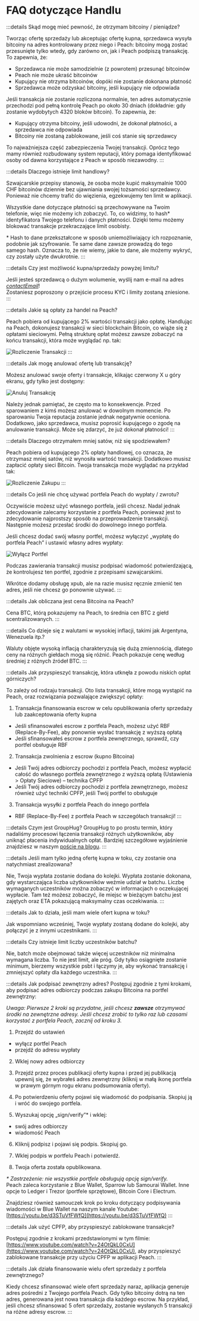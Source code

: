 # FAQ dotyczące Handlu

:::details Skąd mogę mieć pewność, że otrzymam bitcoiny / pieniądze?

Tworząc ofertę sprzedaży lub akceptując ofertę kupna, sprzedawca wysyła bitcoiny na adres kontrolowany przez niego i Peach: bitcoiny mogą zostać przesunięte tylko wtedy, gdy zarówno on, jak i Peach podpiszą transakcję. To zapewnia, że:

- Sprzedawca nie może samodzielnie (z powrotem) przesunąć bitcoinów  
- Peach nie może ukraść bitcoinów  
- Kupujący nie otrzyma bitcoinów, dopóki nie zostanie dokonana płatność  
- Sprzedawca może odzyskać bitcoiny, jeśli kupujący nie odpowiada  

Jeśli transakcja nie zostanie rozliczona normalnie, ten adres automatycznie przechodzi pod pełną kontrolę Peach po około 30 dniach (dokładnie: gdy zostanie wydobytych 4320 bloków bitcoin). To zapewnia, że:

- Kupujący otrzyma bitcoiny, jeśli udowodni, że dokonał płatności, a sprzedawca nie odpowiada  
- Bitcoiny nie zostaną zablokowane, jeśli coś stanie się sprzedawcy  

To najważniejsza część zabezpieczenia Twojej transakcji. Oprócz tego mamy również rozbudowany system reputacji, który pomaga identyfikować osoby od dawna korzystające z Peach w sposób niezawodny.
:::

:::details Dlaczego istnieje limit handlowy?

Szwajcarskie przepisy stanowią, że osoba może kupić maksymalnie 1000 CHF bitcoinów dziennie bez ujawniania swojej tożsamości sprzedawcy. Ponieważ nie chcemy trafić do więzienia, egzekwujemy ten limit w aplikacji.

Wszystkie dane dotyczące płatności są przechowywane na Twoim telefonie, więc nie możemy ich zobaczyć. To, co widzimy, to hash\* identyfikatora Twojego telefonu i danych płatności. Dzięki temu możemy blokować transakcje przekraczające limit osobisty.

\* Hash to dane przekształcone w sposób uniemożliwiający ich rozpoznanie, podobnie jak szyfrowanie. Te same dane zawsze prowadzą do tego samego hash. Oznacza to, że nie wiemy, jakie to dane, ale możemy wykryć, czy zostały użyte dwukrotnie.
:::

:::details Czy jest możliwość kupna/sprzedaży powyżej limitu?

Jeśli jesteś sprzedawcą o dużym wolumenie, wyślij nam e-mail na adres [$contactEmail$](mailto:$contactEmail$)!  
Zostaniesz poproszony o przejście procesu KYC i limity zostaną zniesione.
:::

:::details Jakie są opłaty za handel na Peach?

Peach pobiera od kupującego 2% wartości transakcji jako opłatę. Handlując na Peach, dokonujesz transakcji w sieci blockchain Bitcoin, co wiąże się z opłatami sieciowymi. Pełną strukturę opłat możesz zawsze zobaczyć na końcu transakcji, która może wyglądać np. tak:

![Rozliczenie Transakcji](/img/faq/trading/TradeBreakdowns.png)
:::

:::details Jak mogę anulować ofertę lub transakcję?

Możesz anulować swoje oferty i transakcje, klikając czerwony X u góry ekranu, gdy tylko jest dostępny:

![Anuluj Transakcję](/img/faq/trading/cancel.png)

Należy jednak pamiętać, że często ma to konsekwencje. Przed sparowaniem z kimś możesz anulować w dowolnym momencie. Po sparowaniu Twoja reputacja zostanie jednak negatywnie oceniona. Dodatkowo, jako sprzedawca, musisz poprosić kupującego o zgodę na anulowanie transakcji. Może się zdarzyć, że już dokonał płatności!
:::

:::details Dlaczego otrzymałem mniej satów, niż się spodziewałem?

Peach pobiera od kupującego 2% opłaty handlowej, co oznacza, że otrzymasz mniej satów, niż wynosiła wartość transakcji. Dodatkowo musisz zapłacić opłaty sieci Bitcoin. Twoja transakcja może wyglądać na przykład tak:

![Rozliczenie Zakupu](/img/faq/trading/TradeBreakdownBuy.png)
:::

:::details Co jeśli nie chcę używać portfela Peach do wypłaty / zwrotu?

Oczywiście możesz użyć własnego portfela, jeśli chcesz. Nadal jednak zdecydowanie zalecamy korzystanie z portfela Peach, ponieważ jest to zdecydowanie najprostszy sposób na przeprowadzenie transakcji. Następnie możesz przesłać środki do dowolnego innego portfela.

Jeśli chcesz dodać swój własny portfel, możesz wyłączyć „wypłatę do portfela Peach” i ustawić własny adres wypłaty:

![Wyłącz Portfel](/img/faq/trading/disablewallet.png)

Podczas zawierania transakcji musisz podpisać wiadomość potwierdzającą, że kontrolujesz ten portfel, zgodnie z przepisami szwajcarskimi.

Wkrótce dodamy obsługę xpub, ale na razie musisz ręcznie zmienić ten adres, jeśli nie chcesz go ponownie używać.
:::

:::details Jak obliczana jest cena Bitcoina na Peach?

Cena BTC, którą pokazujemy na Peach, to średnia cen BTC z giełd scentralizowanych.
:::

:::details Co dzieje się z walutami w wysokiej inflacji, takimi jak Argentyna, Wenezuela itp.?

Waluty objęte wysoką inflacją charakteryzują się dużą zmiennością, dlatego ceny na różnych giełdach mogą się różnić. Peach pokazuje cenę według średniej z różnych źródeł BTC.
:::

:::details Jak przyspieszyć transakcję, która utknęła z powodu niskich opłat górniczych?

To zależy od rodzaju transakcji. Oto lista transakcji, które mogą wystąpić na Peach, oraz rozwiązania pozwalające zwiększyć opłaty:

1. Transakcja finansowania escrow w celu opublikowania oferty sprzedaży lub zaakceptowania oferty kupna  

- Jeśli sfinansowałeś escrow z portfela Peach, możesz użyć RBF (Replace-By-Fee), aby ponownie wysłać transakcję z wyższą opłatą  
- Jeśli sfinansowałeś escrow z portfela zewnętrznego, sprawdź, czy portfel obsługuje RBF  

2. Transakcja zwolnienia z escrow (kupno Bitcoina)  

- Jeśli Twój adres odbiorczy pochodzi z portfela Peach, możesz wypłacić całość do własnego portfela zewnętrznego z wyższą opłatą (Ustawienia > Opłaty Sieciowe) – technika CPFP  
- Jeśli Twój adres odbiorczy pochodzi z portfela zewnętrznego, możesz również użyć techniki CPFP, jeśli Twój portfel to obsługuje  

3. Transakcja wysyłki z portfela Peach do innego portfela  

- RBF (Replace-By-Fee) z portfela Peach w szczegółach transakcji!
  :::

:::details Czym jest GroupHug?
GroupHug to po prostu termin, który nadaliśmy procesowi łączenia transakcji różnych użytkowników, aby uniknąć płacenia indywidualnych opłat. Bardziej szczegółowe wyjaśnienie znajdziesz w naszym [poście na blogu](https://peachbitcoin.com/blog/group-hug).
:::

:::details Jeśli mam tylko jedną ofertę kupna w toku, czy zostanie ona natychmiast zrealizowana?

Nie, Twoja wypłata zostanie dodana do kolejki. Wypłata zostanie dokonana, gdy wystarczająca liczba użytkowników weźmie udział w batchu. Liczbę wymaganych uczestników można zobaczyć w informacjach o oczekującej wypłacie. Tam też możesz zobaczyć, ile miejsc w bieżącym batchu jest zajętych oraz ETA pokazującą maksymalny czas oczekiwania.
:::

:::details Jak to działa, jeśli mam wiele ofert kupna w toku?

Jak wspomniano wcześniej, Twoje wypłaty zostaną dodane do kolejki, aby połączyć je z innymi uczestnikami.
:::

:::details Czy istnieje limit liczby uczestników batchu?

Nie, batch może obejmować także więcej uczestników niż minimalna wymagana liczba. To nie jest limit, ale próg. Gdy tylko osiągnięte zostanie minimum, bierzemy wszystkie psbt i łączymy je, aby wykonać transakcję i zmniejszyć opłaty dla każdego uczestnika.
:::

:::details Jak podpisać zewnętrzny adres?
Postępuj zgodnie z tymi krokami, aby podpisać adres odbiorczy podczas zakupu Bitcoina na portfel zewnętrzny:

_Uwaga: Pierwsze 2 kroki są przydatne, jeśli chcesz **zawsze** otrzymywać środki na zewnętrzne adresy. Jeśli chcesz zrobić to tylko raz lub czasami korzystać z portfela Peach, zacznij od kroku 3._

1. Przejdź do ustawień  

- wyłącz portfel Peach  
- przejdź do adresu wypłaty  

2. Wklej nowy adres odbiorczy  

3. Przejdź przez proces publikacji oferty kupna i przed jej publikacją upewnij się, że wybrałeś adres zewnętrzny (kliknij w małą ikonę portfela w prawym górnym rogu ekranu podsumowania oferty).  

4. Po potwierdzeniu oferty pojawi się wiadomość do podpisania. Skopiuj ją i wróć do swojego portfela.  

5. Wyszukaj opcję „sign/verify”\* i wklej:  

- swój adres odbiorczy  
- wiadomość Peach  

6. Kliknij podpisz i pojawi się podpis. Skopiuj go.  

7. Wklej podpis w portfelu Peach i potwierdź.  

8. Twoja oferta została opublikowana.  

_\* Zastrzeżenie: nie wszystkie portfele obsługują opcję sign/verify._  
Peach zaleca korzystanie z Blue Wallet, Sparrow lub Samourai Wallet. Inne opcje to Ledger i Trezor (portfele sprzętowe), Bitcoin Core i Electrum.  

Znajdziesz również samouczek krok po kroku dotyczący podpisywania wiadomości w Blue Wallet na naszym kanale Youtube: [https://youtu.be/d3STuVfFWfQ](https://youtu.be/d3STuVfFWfQ)
:::

:::details Jak użyć CPFP, aby przyspieszyć zablokowane transakcje?

Postępuj zgodnie z krokami przedstawionymi w tym filmie: [https://www.youtube.com/watch?v=24OtQkL0CxU](https://www.youtube.com/watch?v=24OtQkL0CxU), aby przyspieszyć zablokowane transakcje przy użyciu CPFP w aplikacji Peach.
:::

:::details Jak działa finansowanie wielu ofert sprzedaży z portfela zewnętrznego?

Kiedy chcesz sfinansować wiele ofert sprzedaży naraz, aplikacja generuje adres pośredni z Twojego portfela Peach. Gdy tylko bitcoiny dotrą na ten adres, generowana jest nowa transakcja dla każdego escrow. Na przykład, jeśli chcesz sfinansować 5 ofert sprzedaży, zostanie wysłanych 5 transakcji na różne adresy escrow.
:::
